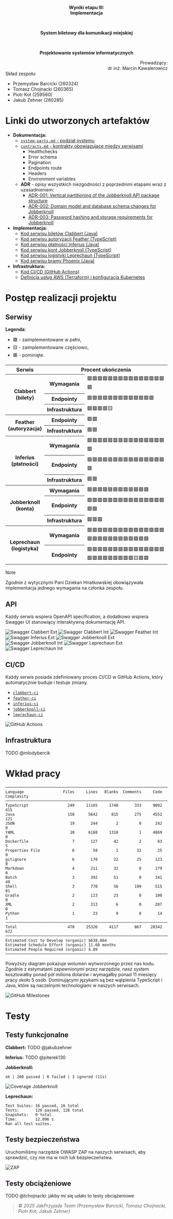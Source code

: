 <div align="center">
<p><b>Wyniki etapu III: <br/> Implementacja</b></p>
<br/>
<p><b>System biletowy dla komunikacji miejskiej</b></p>
<br/>
<p><b>Projektowanie systemów informatycznych</b></p>
</div>
<div align="right">Prowadzący:<br/>dr inż. Marcin Kawalerowicz</div>
<div>
Skład zespołu:
<ul>
  <li>Przemysław Barcicki (260324)</li>
  <li>Tomasz Chojnacki (260365)</li>
  <li>Piotr Kot (259560)</li>
  <li>Jakub Zehner (260285)</li>
</ul>
</div>

# Linki do utworzonych artefaktów

- **Dokumentacja:**
  - [`system-parts.md` - podział systemu ](../../system-parts.md)
  - [`contracts.md` - kontrakty obowiązujące między serwisami](../../contracts.md)
    - Healthchecks
    - Error schema
    - Pagination
    - Endpoints route
    - Headers
    - Environment variables
  - **ADR** - opisy wszystkich niezgodności z poprzednimi etapami wraz z uzasadnieniem:
    - [ADR-001: Vertical partitioning of the Jobberknoll API package structure](../../adrs/001-jobberknoll-api-structure.md)
    - [ADR-002: Domain model and database schema changes for Jobberknoll](../../adrs/002-jobberknoll-domain-model.md)
    - [ADR-003: Password hashing and storage requirements for Jobberknoll](../../adrs/003-password-hashing.md)
- **Implementacja:**
  - [Kod serwisu biletów Clabbert (Java)](../../../implementation/clabbert/)
  - [Kod serwisu autoryzacji Feather (TypeScript)](../../../implementation/feather/)
  - [Kod serwisu płatności Inferius (Java)](../../../implementation/inferius/)
  - [Kod serwisu kont Jobberknoll (TypeScript)](../../../implementation/jobberknoll/)
  - [Kod serwisu logistyki Leprechaun (TypeScript)](../../../implementation/leprechaun/)
  - [Kod serwisu bramy Phoenix (Java)](../../../implementation/phoenix/)
- **Infrastruktura:**
  - [Kod CI/CD (GitHub Actions)](../../../.github/workflows/)
  - [Definicja usług AWS (Terraform) i konfiguracja Kubernetes](../../../infrastructure/)

# Postęp realizacji projektu

## Serwisy

**Legenda:**

- 🟩 - zaimplementowane w pełni,
- 🟨 - zaimplementowane częściowo,
- 🟥 - pominięte.

<table>
  <tr>
    <th>Serwis</th>
    <th colspan="2">Procent ukończenia</th>
  </tr>
  <tr>
    <th rowspan="3">Clabbert <br/> (bilety)</th>
    <th>Wymagania</th>
    <td>🟩🟩🟩🟩🟩🟩🟩🟩🟩🟩🟩🟩🟩🟩🟩🟩</td>
  </tr>
  <tr>
    <th>Endpointy</th>
    <td>🟩🟩🟩🟩🟩🟩🟩🟩🟩🟩🟩🟩🟩</td>
  </tr>
  <tr>
    <th>Infrastruktura</th>
    <td>🟩🟩🟩🟥🟨</td>
  </tr>
  <tr>
    <th rowspan="2">Feather <br/> (autoryzacja)</th>
    <th>Endpointy</th>
    <td>🟩🟩</td>
  </tr>
  <tr>
    <th>Infrastruktura</th>
    <td>🟩🟩</td>
  </tr>
  <tr>
    <th rowspan="3">Inferius <br/> (płatności)</th>
    <th>Wymagania</th>
    <td>🟩🟩🟥🟩🟩🟥🟥🟥🟥🟩🟩🟩🟩🟩🟩🟩</td>
  </tr>
  <tr>
    <th>Endpointy</th>
    <td>🟩🟩🟩🟩🟥🟩🟩🟥🟩🟩🟥🟩🟩🟩🟩🟥</td>
  </tr>
  <tr>
    <th>Infrastruktura</th>
    <td>🟩🟥</td>
  </tr>
  <tr>
    <th rowspan="3">Jobberknoll <br/> (konta)</th>
    <th>Wymagania</th>
    <td>🟩🟩🟩🟩🟩🟩🟩🟩🟥🟩🟩🟩</td>
  </tr>
  <tr>
    <th>Endpointy</th>
    <td>🟩🟩🟩🟩🟩🟩🟩🟩🟩🟩🟥🟩🟩🟩🟩🟩🟩</td>
  </tr>
  <tr>
    <th>Infrastruktura</th>
    <td>🟩🟥🟩</td>
  </tr>
  <tr>
    <th rowspan="2">Leprechaun <br/> (logistyka)</th>
    <th>Wymagania</th>
    <td>🟩🟩🟩🟩🟩🟩🟩🟩🟩🟩🟩🟩🟩🟩🟩🟩🟩🟩🟩🟩🟩🟩🟩🟩🟩🟩🟩</td>
  </tr>
  <tr>
    <th>Endpointy</th>
    <td>🟩🟩🟩🟩🟩🟩🟩🟩🟩🟩🟩🟩🟩🟩🟩🟩🟩🟩🟩🟩🟩🟩🟩🟩🟨🟩🟩</td>
  </tr>
</table>

> [!NOTE]
> Zgodnie z wytycznymi Pani Dziekan Hnatkowskiej obowiązywała implementacja jednego wymagania na członka zespołu.

## API

Każdy serwis wspiera OpenAPI specification, a dodatkowo wspiera Swagger UI stanowiący interaktywną dokumentację API.

![Swagger Clabbert Ext](./images/swagger-clabbert-ext.png)
![Swagger Clabbert Int](./images/swagger-clabbert-int.png)
![Swagger Feather Int](./images/swagger-feather-int.png)
![Swagger Inferius Ext](./images/swagger-inferius-ext.png)
![Swagger Jobberknoll Ext](./images/swagger-jobberknoll-ext.png)
![Swagger Jobberknoll Int](./images/swagger-jobberknoll-int.png)
![Swagger Leprechaun Ext](./images/swagger-leprechaun-ext.png)
![Swagger Leprechaun Int](./images/swagger-leprechaun-int.png)

## CI/CD

Każdy serwis posiada zdefiniowany proces CI/CD w GitHub Actions, który automatycznie buduje i testuje zmiany.

- [`clabbert-ci`](https://github.com/PWR-ACS-SE-24/SoftwareSystemDesign/actions/workflows/clabbert.yml)
- [`feather-ci`](https://github.com/PWR-ACS-SE-24/SoftwareSystemDesign/actions/workflows/feather.yml)
- [`inferius-ci`](https://github.com/PWR-ACS-SE-24/SoftwareSystemDesign/actions/workflows/inferius.yml)
- [`jobberknoll-ci`](https://github.com/PWR-ACS-SE-24/SoftwareSystemDesign/actions/workflows/jobberknoll.yml)
- [`leprechaun-ci`](https://github.com/PWR-ACS-SE-24/SoftwareSystemDesign/actions/workflows/leprechaun.yml)

![GitHub Actions](./images/gh-actions.png)

## Infrastruktura

TODO @mlodybercik

# Wkład pracy

```
───────────────────────────────────────────────────────────────────────────────
Language                 Files     Lines   Blanks  Comments     Code Complexity
───────────────────────────────────────────────────────────────────────────────
TypeScript                 249     11165     1740       333     9092        415
Java                       158      5642      815       275     4552        121
JSON                        19       244        2         0      242          0
YAML                        10      6188     1318         1     4869          0
Dockerfile                   7       127       42         2       83          5
Properties File              6        58        1        32       25          0
gitignore                    6       170       22        25      123          0
Markdown                     4       211       32         0      179          0
Batch                        3       392       51         0      341         49
Shell                        3       770       56       199      515         81
Gradle                       2       123       23         0      100          0
XML                          2       213        6         0      207          0
Python                       1        23        9         0       14          1
───────────────────────────────────────────────────────────────────────────────
Total                      470     25326     4117       867    20342        672
───────────────────────────────────────────────────────────────────────────────
Estimated Cost to Develop (organic) $638,864
Estimated Schedule Effort (organic) 11.60 months
Estimated People Required (organic) 4.89
───────────────────────────────────────────────────────────────────────────────
```

Powyższy diagram pokazuje wolumen wytworzonego przez nas kodu. Zgodnie z estymatami zapewnionymi przez narzędzie, nasz system kosztowałby ponad pół miliona dolarów i wymagałby ponad 11 miesięcy pracy około 5 osób. Dominującymi językami są bez wątpienia TypeScript i Java, które są naczelnymi technologiami w naszych serwisach.

![GitHub Milestones](./images/gh-milestones.png)

# Testy

## Testy funkcjonalne

**Clabbert:**
TODO @jakubzehner

**Inferius:**
TODO @piterek130

**Jobberknoll:**

```
ok | 260 passed | 0 failed | 3 ignored (11s)
```

![Coverage Jobberknoll](./images/coverage-jobberknoll.png)

**Leprechaun:**

```
Test Suites: 16 passed, 16 total
Tests:       126 passed, 126 total
Snapshots:   0 total
Time:        12.896 s
Ran all test suites.
```

## Testy bezpieczeństwa

Uruchomiliśmy narzędzie OWASP ZAP na naszych serwisach, aby sprawdzić, czy nie ma w nich luk bezpieczeństwa.

![ZAP](./images/zap.png)

## Testy obciążeniowe

TODO @tchojnacki: jakby mi się udało to testy obciążeniowe

> _© 2025 JakPrzyjade Team (Przemysław Barcicki, Tomasz Chojnacki, Piotr Kot, Jakub Zehner)_
